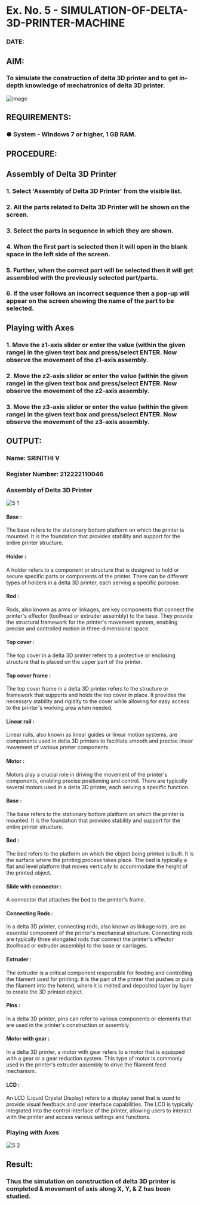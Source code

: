 # Ex. No. 5 - SIMULATION-OF-DELTA-3D-PRINTER-MACHINE

### DATE: 
## AIM:
### To simulate the construction of delta 3D printer and to get in-depth knowledge of mechatronics of delta 3D printer.

![image](https://github.com/Sellakumar1987/Ex.-No.-5---SIMULATION-OF-DELTA-3D-PRINTER-MACHINE/assets/113594316/c784471e-098f-456d-9c1b-e9f0ce56cc9b)

## REQUIREMENTS:
### ●	System - Windows 7 or higher, 1 GB RAM.

## PROCEDURE:

## Assembly of Delta 3D Printer
### 1.	Select 'Assembly of Delta 3D Printer' from the visible list.
### 2.	All the parts related to Delta 3D Printer will be shown on the screen.
### 3.	Select the parts in sequence in which they are shown.
### 4.	When the first part is selected then it will open in the blank space in the left side of the screen.
### 5.	Further, when the correct part will be selected then it will get assembled with the previously selected part/parts.
### 6.	If the user follows an incorrect sequence then a pop-up will appear on the screen showing the name of the part to be selected.

## Playing with Axes
### 1.	Move the z1-axis slider or enter the value (within the given range) in the given text box and press/select ENTER. Now observe the movement of the z1-axis assembly.
### 2.	Move the z2-axis slider or enter the value (within the given range) in the given text box and press/select ENTER. Now observe the movement of the z2-axis assembly.
### 3.	Move the z3-axis slider or enter the value (within the given range) in the given text box and press/select ENTER. Now observe the movement of the z3-axis assembly.

## OUTPUT:

### Name: SRINITHI V
### Register Number: 212222110046

### Assembly of Delta 3D Printer

![5 1](https://github.com/SrinithiV/Ex.-No.-5---SIMULATION-OF-DELTA-3D-PRINTER-MACHINE/assets/118722030/3d4adbdd-b7ff-4af6-91f6-a4eebd37bd50)

#### Base : 
The base refers to the stationary bottom platform on which the printer is mounted. It is the foundation that provides stability and support for the entire printer structure.

#### Holder : 
A holder refers to a component or structure that is designed to hold or secure specific parts or components of the printer. There can be different types of holders in a delta 3D printer, each serving a specific purpose.

#### Rod : 
Rods, also known as arms or linkages, are key components that connect the printer's effector (toolhead or extruder assembly) to the base. They provide the structural framework for the printer's movement system, enabling precise and controlled motion in three-dimensional space.

#### Top cover : 
The top cover in a delta 3D printer refers to a protective or enclosing structure that is placed on the upper part of the printer.

#### Top cover frame : 
The top cover frame in a delta 3D printer refers to the structure or framework that supports and holds the top cover in place. It provides the necessary stability and rigidity to the cover while allowing for easy access to the printer's working area when needed.

#### Linear rail : 
Linear rails, also known as linear guides or linear motion systems, are components used in delta 3D printers to facilitate smooth and precise linear movement of various printer components.

#### Motor : 
Motors play a crucial role in driving the movement of the printer's components, enabling precise positioning and control. There are typically several motors used in a delta 3D printer, each serving a specific function.

#### Base : 
The base refers to the stationary bottom platform on which the printer is mounted. It is the foundation that provides stability and support for the entire printer structure.

#### Bed : 
The bed refers to the platform on which the object being printed is built. It is the surface where the printing process takes place. The bed is typically a flat and level platform that moves vertically to accommodate the height of the printed object.

#### Slide with connector : 
A connector that attaches the bed to the printer's frame.

#### Connecting Rods : 
In a delta 3D printer, connecting rods, also known as linkage rods, are an essential component of the printer's mechanical structure. Connecting rods are typically three elongated rods that connect the printer's effector (toolhead or extruder assembly) to the base or carriages.

#### Extruder : 
The extruder is a critical component responsible for feeding and controlling the filament used for printing. It is the part of the printer that pushes or pulls the filament into the hotend, where it is melted and deposited layer by layer to create the 3D printed object.

#### Pins : 
In a delta 3D printer, pins can refer to various components or elements that are used in the printer's construction or assembly.

#### Motor with gear : 
In a delta 3D printer, a motor with gear refers to a motor that is equipped with a gear or a gear reduction system. This type of motor is commonly used in the printer's extruder assembly to drive the filament feed mechanism.

#### LCD : 
An LCD (Liquid Crystal Display) refers to a display panel that is used to provide visual feedback and user interface capabilities. The LCD is typically integrated into the control interface of the printer, allowing users to interact with the printer and access various settings and functions.

### Playing with Axes

![5 2](https://github.com/SrinithiV/Ex.-No.-5---SIMULATION-OF-DELTA-3D-PRINTER-MACHINE/assets/118722030/a6cc0b9e-661b-470e-b9bb-f34b86515e70)

## Result: 
### Thus the simulation on construction of delta 3D printer is completed & movement of axis along X, Y, & Z has been studied.
